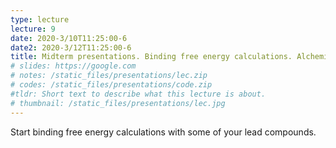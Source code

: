 ```yaml
---
type: lecture
lecture: 9
date: 2020-3/10T11:25:00-6
date2: 2020-3/12T11:25:00-6
title: Midterm presentations. Binding free energy calculations. Alchemical methods. Thermodynamic cycles.
# slides: https://google.com
# notes: /static_files/presentations/lec.zip
# codes: /static_files/presentations/code.zip
#tldr: Short text to describe what this lecture is about.
# thumbnail: /static_files/presentations/lec.jpg
---
```

Start binding free energy calculations with some of your lead compounds.